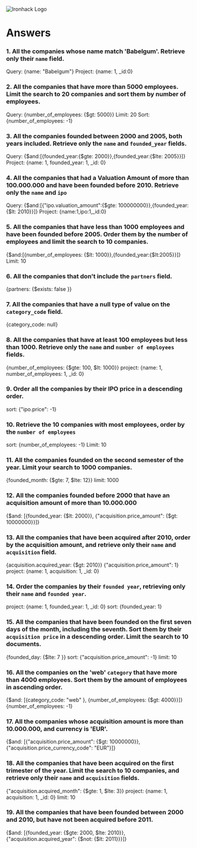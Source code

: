 ![Ironhack Logo](https://i.imgur.com/1QgrNNw.png)

# Answers

### 1. All the companies whose name match 'Babelgum'. Retrieve only their `name` field.
Query: {name: "Babelgum"}
Project: {name: 1, _id:0}

### 2. All the companies that have more than 5000 employees. Limit the search to 20 companies and sort them by **number of employees**.
Query: {number_of_employees: {$gt: 5000}}
Limit: 20
Sort: {number_of_employees: -1}

### 3. All the companies founded between 2000 and 2005, both years included. Retrieve only the `name` and `founded_year` fields.
Query: {$and:[{founded_year:{$gte: 2000}},{founded_year:{$lte: 2005}}]}
Project: {name: 1, founded_year: 1, _id: 0}

### 4. All the companies that had a Valuation Amount of more than 100.000.000 and have been founded before 2010. Retrieve only the `name` and `ipo` 
Query: {$and:[{"ipo.valuation_amount":{$gte: 100000000}},{founded_year:{$lt: 2010}}]}
Project: {name:1,ipo:1,_id:0}

### 5. All the companies that have less than 1000 employees and have been founded before 2005. Order them by the number of employees and limit the search to 10 companies.
{$and:[{number_of_employees: {$lt: 1000}},{founded_year:{$lt:2005}}]}
Limit: 10

### 6. All the companies that don't include the `partners` field.
{partners: {$exists: false }}

### 7. All the companies that have a null type of value on the `category_code` field.
{category_code: null}

### 8. All the companies that have at least 100 employees but less than 1000. Retrieve only the `name` and `number of employees` fields.
{number_of_employees: {$gte: 100, $lt: 1000}}
project: {name: 1, number_of_employees: 1, _id: 0}

### 9. Order all the companies by their IPO price in a descending order.
sort: {"ipo.price": -1}

### 10. Retrieve the 10 companies with most employees, order by the `number of employees`
sort: {number_of_employees: -1}
Limit: 10 

### 11. All the companies founded on the second semester of the year. Limit your search to 1000 companies.
{founded_month: {$gte: 7, $lte: 12}}
limit: 1000

### 12. All the companies founded before 2000 that have an acquisition amount of more than 10.000.000
{$and: [{founded_year: {$lt: 2000}}, {"acquisition.price_amount": {$gt: 10000000}}]}

### 13. All the companies that have been acquired after 2010, order by the acquisition amount, and retrieve only their `name` and `acquisition` field.
{acquisition.acquired_year: {$gt: 2010}}
{"acquisition.price_amount": 1}
project: {name: 1, acquisition: 1, _id: 0}

### 14. Order the companies by their `founded year`, retrieving only their `name` and `founded year`.
project: {name: 1, founded_year: 1, _id: 0}
sort: {founded_year: 1}

### 15. All the companies that have been founded on the first seven days of the month, including the seventh. Sort them by their `acquisition price` in a descending order. Limit the search to 10 documents.
{founded_day: {$lte: 7 }}
sort: {"acquisition.price_amount": -1}
limit: 10

### 16. All the companies on the 'web' `category` that have more than 4000 employees. Sort them by the amount of employees in ascending order.
{$and: [{category_code: "web" }, {number_of_employees: {$gt: 4000}}]}
{number_of_employees: -1}

### 17. All the companies whose acquisition amount is more than 10.000.000, and currency is 'EUR'.
{$and: [{"acquisition.price_amount": {$gt: 10000000}}, {"acquisition.price_currency_code": "EUR"}]}

### 18. All the companies that have been acquired on the first trimester of the year. Limit the search to 10 companies, and retrieve only their `name` and `acquisition` fields.
{"acquisition.acquired_month": {$gte: 1, $lte: 3}}
project: {name: 1, acquisition: 1, _id: 0}
limit: 10

### 19. All the companies that have been founded between 2000 and 2010, but have not been acquired before 2011.
{$and: [{founded_year: {$gte: 2000, $lte: 2010}},{"acquisition.acquired_year": {$not: {$lt: 2011}}}]}
